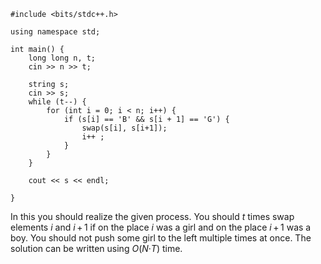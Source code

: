 ```
#include <bits/stdc++.h>

using namespace std;

int main() {
    long long n, t;
    cin >> n >> t;

    string s;
    cin >> s;
    while (t--) {
        for (int i = 0; i < n; i++) {
            if (s[i] == 'B' && s[i + 1] == 'G') {
                swap(s[i], s[i+1]);
                i++ ; 
            }
        }
    }

    cout << s << endl;

}
```

In this you should realize the given process. You should _t_ times swap elements _i_ and _i_ + 1 if on the place _i_ was a girl and on the place _i_ + 1 was a boy. You should not push some girl to the left multiple times at once. The solution can be written using _O_(_N_·_T_) time.